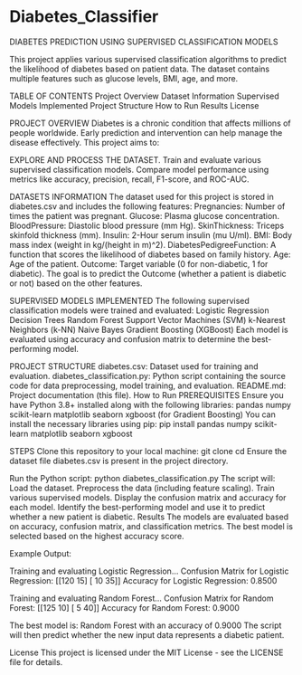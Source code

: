 # Diabetes_Classifier
DIABETES PREDICTION USING SUPERVISED CLASSIFICATION MODELS

This project applies various supervised classification algorithms to predict the likelihood of diabetes based on patient data. The dataset contains multiple features such as glucose levels, BMI, age, and more.

TABLE OF CONTENTS
Project Overview
Dataset Information
Supervised Models Implemented
Project Structure
How to Run
Results
License


PROJECT OVERVIEW
Diabetes is a chronic condition that affects millions of people worldwide. Early prediction and intervention can help manage the disease effectively. This project aims to:

EXPLORE AND PROCESS THE DATASET.
Train and evaluate various supervised classification models.
Compare model performance using metrics like accuracy, precision, recall, F1-score, and ROC-AUC.

DATASETS INFORMATION
The dataset used for this project is stored in diabetes.csv and includes the following features:
Pregnancies: Number of times the patient was pregnant.
Glucose: Plasma glucose concentration.
BloodPressure: Diastolic blood pressure (mm Hg).
SkinThickness: Triceps skinfold thickness (mm).
Insulin: 2-Hour serum insulin (mu U/ml).
BMI: Body mass index (weight in kg/(height in m)^2).
DiabetesPedigreeFunction: A function that scores the likelihood of diabetes based on family history.
Age: Age of the patient.
Outcome: Target variable (0 for non-diabetic, 1 for diabetic).
The goal is to predict the Outcome (whether a patient is diabetic or not) based on the other features.

SUPERVISED MODELS IMPLEMENTED
The following supervised classification models were trained and evaluated:
Logistic Regression
Decision Trees
Random Forest
Support Vector Machines (SVM)
k-Nearest Neighbors (k-NN)
Naive Bayes
Gradient Boosting (XGBoost)
Each model is evaluated using accuracy and confusion matrix to determine the best-performing model.

PROJECT STRUCTURE
diabetes.csv: Dataset used for training and evaluation.
diabetes_classification.py: Python script containing the source code for data preprocessing, model training, and evaluation.
README.md: Project documentation (this file).
How to Run
PREREQUISITES
Ensure you have Python 3.8+ installed along with the following libraries:
pandas
numpy
scikit-learn
matplotlib
seaborn
xgboost (for Gradient Boosting)
You can install the necessary libraries using pip:
pip install pandas numpy scikit-learn matplotlib seaborn xgboost

STEPS
Clone this repository to your local machine:
git clone <repository-url>
cd <repository-name>
Ensure the dataset file diabetes.csv is present in the project directory.

Run the Python script:
python diabetes_classification.py
The script will:
Load the dataset.
Preprocess the data (including feature scaling).
Train various supervised models.
Display the confusion matrix and accuracy for each model.
Identify the best-performing model and use it to predict whether a new patient is diabetic.
Results
The models are evaluated based on accuracy, confusion matrix, and classification metrics. The best model is selected based on the highest accuracy score.

Example Output:

Training and evaluating Logistic Regression...
Confusion Matrix for Logistic Regression:
[[120  15]
 [ 10  35]]
Accuracy for Logistic Regression: 0.8500

Training and evaluating Random Forest...
Confusion Matrix for Random Forest:
[[125  10]
 [  5  40]]
Accuracy for Random Forest: 0.9000

The best model is: Random Forest with an accuracy of 0.9000
The script will then predict whether the new input data represents a diabetic patient.

License
This project is licensed under the MIT License - see the LICENSE file for details.

